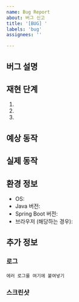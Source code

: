 ```yaml
---
name: Bug Report
about: 버그 신고
title: '[BUG] '
labels: 'bug'
assignees: ''

---
```


## 버그 설명
<!-- 발생한 버그에 대해 명확하고 간결하게 설명해주세요 -->

## 재현 단계
1. 
2. 
3. 

## 예상 동작
<!-- 정상적으로 동작해야 하는 방식을 설명해주세요 -->

## 실제 동작
<!-- 실제로 일어나는 현상을 설명해주세요 -->

## 환경 정보
- OS: 
- Java 버전: 
- Spring Boot 버전: 
- 브라우저 (해당하는 경우):

## 추가 정보
<!-- 스크린샷, 로그, 에러 메시지 등 추가 정보를 첨부해주세요 -->

### 로그
```
에러 로그를 여기에 붙여넣기
```

### 스크린샷
<!-- 해당하는 경우 스크린샷을 첨부해주세요 -->
